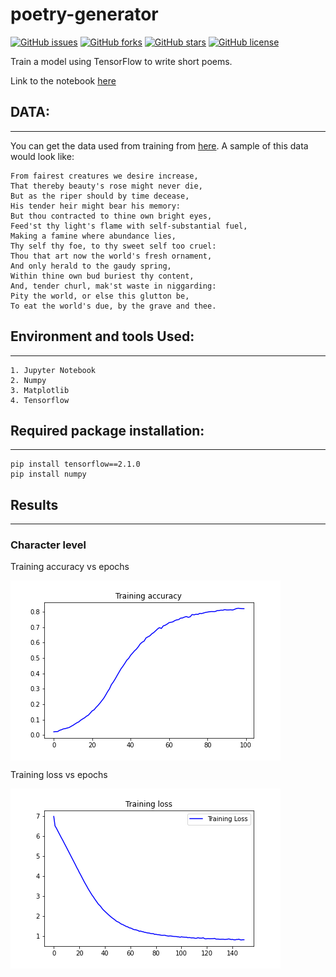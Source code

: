 # poetry-generator

[![GitHub issues](https://img.shields.io/github/issues/PraveenKumarSridhar/poetry-generator?style=for-the-badge)](https://github.com/PraveenKumarSridhar/poetry-generator/issues)
[![GitHub forks](https://img.shields.io/github/forks/PraveenKumarSridhar/poetry-generator?style=for-the-badge)](https://github.com/PraveenKumarSridhar/poetry-generator/network)
[![GitHub stars](https://img.shields.io/github/stars/PraveenKumarSridhar/poetry-generator?style=for-the-badge)](https://github.com/PraveenKumarSridhar/poetry-generator/stargazers)
[![GitHub license](https://img.shields.io/github/license/PraveenKumarSridhar/poetry-generator?style=for-the-badge)](https://github.com/PraveenKumarSridhar/poetry-generator/blob/master/LICENSE)

Train a model using TensorFlow to write short poems.

Link to the notebook [here](https://github.com/PraveenKumarSridhar/poetry-generator/blob/master/src/Sonnets/Training/Sonnet_generator.ipynb)

## DATA:
<hr/>

You can get the data used from training from [here](http://www.shakespeares-sonnets.com/all.php). A sample of this data would look like:

```
From fairest creatures we desire increase,
That thereby beauty's rose might never die,
But as the riper should by time decease,
His tender heir might bear his memory:
But thou contracted to thine own bright eyes,
Feed'st thy light's flame with self-substantial fuel,
Making a famine where abundance lies,
Thy self thy foe, to thy sweet self too cruel:
Thou that art now the world's fresh ornament,
And only herald to the gaudy spring,
Within thine own bud buriest thy content,
And, tender churl, mak'st waste in niggarding:
Pity the world, or else this glutton be,
To eat the world's due, by the grave and thee.
```

## Environment and tools Used:
<hr/>

```
1. Jupyter Notebook
2. Numpy
3. Matplotlib
4. Tensorflow
```

## Required package installation:
<hr/>

```
pip install tensorflow==2.1.0
pip install numpy
```

## Results
<hr/>

### Character level 

Training accuracy vs epochs 

<img align="center" alt="Training accuracy vs epochsr"  src="https://raw.githubusercontent.com/PraveenKumarSridhar/poetry-generator/develop/src/Sonnets/Plots/accuracy_plot.png" />

<br/>

Training loss vs epochs 

<img align="center" alt="Training loss vs epochs "  src="https://raw.githubusercontent.com/PraveenKumarSridhar/poetry-generator/develop/src/Sonnets/Plots/loss_plot.png" />
